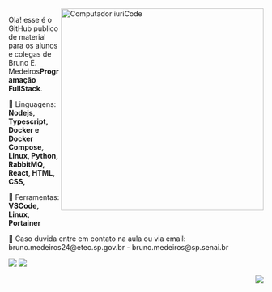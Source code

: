 <img src="https://raw.githubusercontent.com/MicaelliMedeiros/micaellimedeiros/master/image/computer-illustration.png" min-width="400px" max-width="400px" width="400px" align="right" alt="Computador iuriCode">

<p align="left"> 
  Ola! esse é o GitHub publico de material para os alunos e colegas de Bruno E. Medeiros<strong>Programação FullStack</strong>.<br>
</p>

<p align="left">
  🦄 Linguagens: <strong>Nodejs, Typescript, Docker e Docker Compose, Linux, Python, RabbitMQ, React, HTML, CSS,</strong>
</p>

<p align="left">
  💼 Ferramentas: <strong>VSCode, Linux, Portainer</strong>
</p>

<p align="left">
  💌 Caso duvida entre em contato na aula ou via email: bruno.medeiros24@etec.sp.gov.br - bruno.medeiros@sp.senai.br
</p>

<p align="left">
  <a href="#" alt="Gmail">
  <img src="https://img.shields.io/badge/-Gmail-FF0000?style=flat-square&labelColor=FF0000&logo=gmail&logoColor=white&link=bruno.medeiros24@etec.sp.gov.br" /></a>

  <a href="#" alt="Linkedin">
  <img src="https://img.shields.io/badge/-Linkedin-0e76a8?style=flat-square&logo=Linkedin&logoColor=white&link=https://www.linkedin.com/in/bruno-eduardo-medeiros-124ba2169/" /></a>
</p>  

<img align='right' src="https://github-readme-stats.vercel.app/api?username=BrunoEMedeiros&show_icons=true&title_color=783c00&text_color=af552e&icon_color=783c00&bg_color=f8efd4&cache_seconds=2300">
